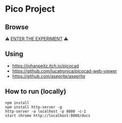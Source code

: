 # Pico Project

## Browse

:warning: [ENTER THE EXPERIMENT](https://mlhoutel.github.io/Pico/) :warning:

## Using

- https://johanpeitz.itch.io/picocad
- https://github.com/lucatronica/picocad-web-viewer
- https://github.com/aseprite/aseprite

## How to run (locally)

```
npm install
npm install http-server -g
http-server -a localhost -p 8080 -c-1
start chrome http://localhost:8080/docs
```
